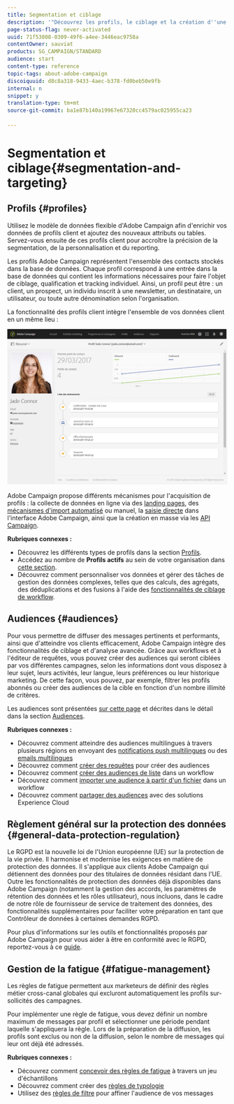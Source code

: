 ```yaml
---
title: Segmentation et ciblage
description: '"Découvrez les profils, le ciblage et la création d''une audience dans Campaign : créez des audiences, importez des contacts, partagez des audiences avec des solutions Experience Cloud et évitez la lassitude marketing."'
page-status-flag: never-activated
uuid: 71f53808-0309-49f6-a4ee-3446eac9758a
contentOwner: sauviat
products: SG_CAMPAIGN/STANDARD
audience: start
content-type: reference
topic-tags: about-adobe-campaign
discoiquuid: d8c8a318-9433-4aec-b378-fd0beb50e9fb
internal: n
snippet: y
translation-type: tm+mt
source-git-commit: ba1e87b140a19967e67320cc4579ac025955ca23

---
```



# Segmentation et ciblage{#segmentation-and-targeting}

## Profils {#profiles}

Utilisez le modèle de données flexible d'Adobe Campaign afin d'enrichir vos données de profils client et ajoutez des nouveaux attributs ou tables. Servez-vous ensuite de ces profils client pour accroître la précision de la segmentation, de la personnalisation et du reporting.

Les profils Adobe Campaign représentent l'ensemble des contacts stockés dans la base de données. Chaque profil correspond à une entrée dans la base de données qui contient les informations nécessaires pour faire l'objet de ciblage, qualification et tracking individuel. Ainsi, un profil peut être : un client, un prospect, un individu inscrit à une newsletter, un destinataire, un utilisateur, ou toute autre dénomination selon l'organisation.

La fonctionnalité des profils client intègre l'ensemble de vos données client en un même lieu :

![](assets/mkt_hist_view.png)

Adobe Campaign propose différents mécanismes pour l'acquisition de profils : la collecte de données en ligne via des [landing pages](../../channels/using/about-landing-pages.md), des [mécanismes d'import automatisé](../../automating/using/about-data-import-and-export.md) ou manuel, la [saisie directe](../../audiences/using/creating-profiles.md) dans l'interface Adobe Campaign, ainsi que la création en masse via les [API Campaign](../../api/using/about-campaign-standard-apis.md).

**Rubriques connexes :**

* Découvrez les différents types de profils dans la section [Profils](../../audiences/using/about-profiles.md).
* Accédez au nombre de **Profils actifs** au sein de votre organisation dans [cette section](../../audiences/using/active-profiles.md).
* Découvrez comment personnaliser vos données et gérer des tâches de gestion des données complexes, telles que des calculs, des agrégats, des déduplications et des fusions à l'aide des [fonctionnalités de ciblage de workflow](../../automating/using/about-targeting-activities.md).

## Audiences {#audiences}

Pour vous permettre de diffuser des messages pertinents et performants, ainsi que d'atteindre vos clients efficacement, Adobe Campaign intègre des fonctionnalités de ciblage et d'analyse avancée. Grâce aux workflows et à l'éditeur de requêtes, vous pouvez créer des audiences qui seront ciblées par vos différentes campagnes, selon les informations dont vous disposez à leur sujet, leurs activités, leur langue, leurs préférences ou leur historique marketing. De cette façon, vous pouvez, par exemple, filtrer les profils abonnés ou créer des audiences de la cible en fonction d'un nombre illimité de critères.

Les audiences sont présentées [sur cette page](../../audiences/using/about-audiences.md) et décrites dans le détail dans la section [Audiences](../../audiences/using/creating-audiences.md).

**Rubriques connexes :**

* Découvrez comment atteindre des audiences multilingues à travers plusieurs régions en envoyant des [notifications push multilingues](../../channels/using/creating-a-multilingual-push-notification.md) ou des [emails multilingues](../../channels/using/creating-a-multilingual-email.md)
* Découvrez comment [créer des requêtes](../../audiences/using/creating-audiences.md#creating-query-audiences) pour créer des audiences
* Découvrez comment [créer des audiences de liste](../../audiences/using/creating-audiences.md#creating-list-audiences) dans un workflow
* Découvrez comment [importer une audience à partir d'un fichier](../../audiences/using/creating-audiences.md#creating-file-audiences) dans un workflow
* Découvrez comment [partager des audiences](../../audiences/using/creating-audiences.md#creating-experience-cloud-audiences) avec des solutions Experience Cloud

## Règlement général sur la protection des données {#general-data-protection-regulation}

Le RGPD est la nouvelle loi de l'Union européenne (UE) sur la protection de la vie privée. Il harmonise et modernise les exigences en matière de protection des données. Il s'applique aux clients Adobe Campaign qui détiennent des données pour des titulaires de données résidant dans l'UE. Outre les fonctionnalités de protection des données déjà disponibles dans Adobe Campaign (notamment la gestion des accords, les paramètres de rétention des données et les rôles utilisateur), nous incluons, dans le cadre de notre rôle de fournisseur de service de traitement des données, des fonctionnalités supplémentaires pour faciliter votre préparation en tant que Contrôleur de données à certaines demandes RGPD.

Pour plus d'informations sur les outils et fonctionnalités proposés par Adobe Campaign pour vous aider à être en conformité avec le RGPD, reportez-vous à ce [guide](https://docs.campaign.adobe.com/doc/standard/getting_started/en/ACS_GDPR.html).

## Gestion de la fatigue {#fatigue-management}

Les règles de fatigue permettent aux marketeurs de définir des règles métier cross-canal globales qui excluront automatiquement les profils sur-sollicités des campagnes.

Pour implémenter une règle de fatigue, vous devez définir un nombre maximum de messages par profil et sélectionner une période pendant laquelle s'appliquera la règle. Lors de la préparation de la diffusion, les profils sont exclus ou non de la diffusion, selon le nombre de messages qui leur ont déjà été adressés.

**Rubriques connexes :**

* Découvrez comment [concevoir des règles de fatigue](../../administration/using/fatigue-rules.md#examples) à travers un jeu d'échantillons
* Découvrez comment créer des [règles de typologie](../../administration/using/about-typology-rules.md)
* Utilisez des [règles de filtre](../../administration/using/filtering-rules.md) pour affiner l'audience de vos messages
